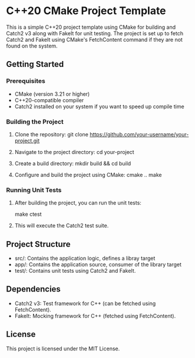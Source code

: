 # C++20 CMake Project Template

This is a simple C++20 project template using CMake for building and Catch2 v3 along with FakeIt for unit testing. The project is set up to fetch Catch2 and FakeIt using CMake's FetchContent command if they are not found on the system.

## Getting Started
### Prerequisites

- CMake (version 3.21 or higher)
- C++20-compatible compiler
- Catch2 installed on your system if you want to speed  up compile time

### Building the Project
1. Clone the repository:
    git clone https://github.com/your-username/your-project.git

2. Navigate to the project directory:
    cd your-project

3. Create a build directory:
    mkdir build && cd build

4. Configure and build the project using CMake:
    cmake ..
    make

### Running Unit Tests

1. After building the project, you can run the unit tests:

    make ctest

2. This will execute the Catch2 test suite.

## Project Structure
- src/: Contains the application logic, defines a libray target
- app/: Contains the application source, consumer of the library target
- test/: Contains unit tests using Catch2 and FakeIt.

## Dependencies

- Catch2 v3: Test framework for C++ (can be fetched using FetchContent).
- FakeIt: Mocking framework for C++ (fetched using FetchContent).

## License
This project is licensed under the MIT License.

